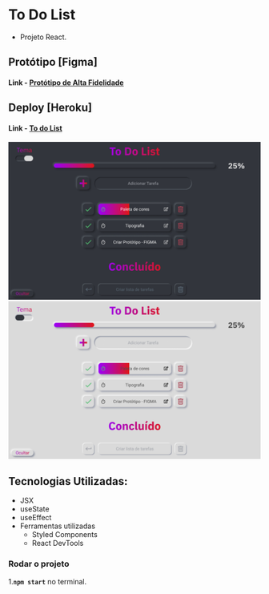 # To Do List

- Projeto React.

## Protótipo [Figma]
#### Link - [Protótipo de Alta Fidelidade](https://www.figma.com/proto/PbFMR0iGCMxDNGH5b0ongP/To-Do-List?node-id=91%3A213&scaling=min-zoom)

## Deploy [Heroku]
#### Link - [To do List](https://todolist-react-aplication.herokuapp.com)


![Imagém da página desktop](https://github.com/carlos-souza-dev/todolist/blob/main/src/assets/Dark-Desktop.png)
![Imagém da página desktop](https://github.com/carlos-souza-dev/todolist/blob/main/src/assets/Light-Desktop.png)

## Tecnologias Utilizadas:

- JSX
- useState
- useEffect
- Ferramentas utilizadas
  - Styled Components
  - React DevTools

### Rodar o projeto

1.**`npm start`** no terminal.